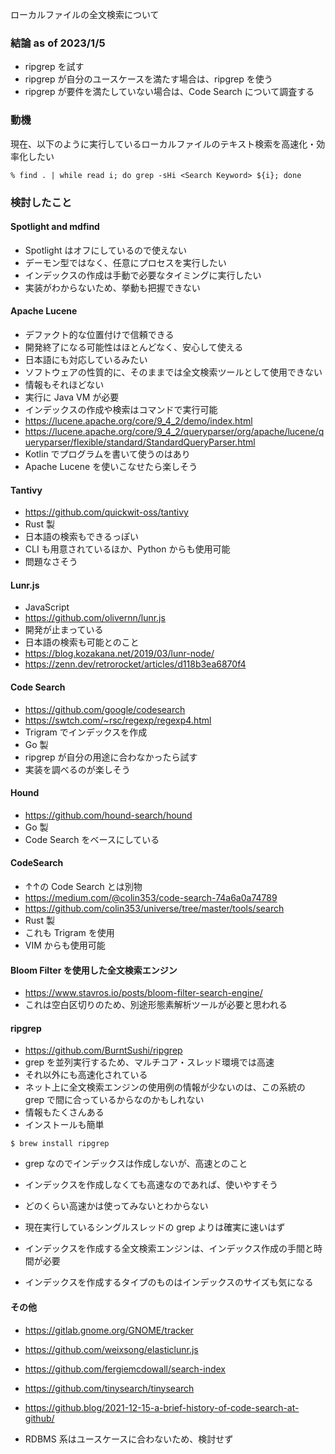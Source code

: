 
ローカルファイルの全文検索について

### 結論 as of 2023/1/5
- ripgrep を試す
- ripgrep が自分のユースケースを満たす場合は、ripgrep を使う
- ripgrep が要件を満たしていない場合は、Code Search について調査する

### 動機

現在、以下のように実行しているローカルファイルのテキスト検索を高速化・効率化したい

````
% find . | while read i; do grep -sHi <Search Keyword> ${i}; done
````

### 検討したこと

#### Spotlight and mdfind
- Spotlight はオフにしているので使えない
- デーモン型ではなく、任意にプロセスを実行したい
- インデックスの作成は手動で必要なタイミングに実行したい
- 実装がわからないため、挙動も把握できない

#### Apache Lucene
- デファクト的な位置付けで信頼できる
- 開発終了になる可能性はほとんどなく、安心して使える
- 日本語にも対応しているみたい
- ソフトウェアの性質的に、そのままでは全文検索ツールとして使用できない
- 情報もそれほどない
- 実行に Java VM が必要
- インデックスの作成や検索はコマンドで実行可能
- https://lucene.apache.org/core/9_4_2/demo/index.html
- https://lucene.apache.org/core/9_4_2/queryparser/org/apache/lucene/queryparser/flexible/standard/StandardQueryParser.html
- Kotlin でプログラムを書いて使うのはあり
- Apache Lucene を使いこなせたら楽しそう

#### Tantivy
- https://github.com/quickwit-oss/tantivy
- Rust 製
- 日本語の検索もできるっぽい
- CLI も用意されているほか、Python からも使用可能
- 問題なさそう

#### Lunr.js
- JavaScript
- https://github.com/olivernn/lunr.js
- 開発が止まっている
- 日本語の検索も可能とのこと
- https://blog.kozakana.net/2019/03/lunr-node/
- https://zenn.dev/retrorocket/articles/d118b3ea6870f4

#### Code Search
- https://github.com/google/codesearch
- https://swtch.com/~rsc/regexp/regexp4.html
- Trigram でインデックスを作成
- Go 製
- ripgrep が自分の用途に合わなかったら試す
- 実装を調べるのが楽しそう

#### Hound
- https://github.com/hound-search/hound
- Go 製
- Code Search をベースにしている

#### CodeSearch
- ↑↑の Code Search とは別物
- https://medium.com/@colin353/code-search-74a6a0a74789
- https://github.com/colin353/universe/tree/master/tools/search
- Rust 製
- これも Trigram を使用
- VIM からも使用可能

#### Bloom Filter を使用した全文検索エンジン
- https://www.stavros.io/posts/bloom-filter-search-engine/
- これは空白区切りのため、別途形態素解析ツールが必要と思われる

#### ripgrep
- https://github.com/BurntSushi/ripgrep
- grep を並列実行するため、マルチコア・スレッド環境では高速
- それ以外にも高速化されている
- ネット上に全文検索エンジンの使用例の情報が少ないのは、この系統の grep で間に合っているからなのかもしれない
- 情報もたくさんある
- インストールも簡単

````
$ brew install ripgrep
````

- grep なのでインデックスは作成しないが、高速とのこと
- インデックスを作成しなくても高速なのであれば、使いやすそう
- どのくらい高速かは使ってみないとわからない
- 現在実行しているシングルスレッドの grep よりは確実に速いはず

- インデックスを作成する全文検索エンジンは、インデックス作成の手間と時間が必要
- インデックスを作成するタイプのものはインデックスのサイズも気になる

#### その他
- https://gitlab.gnome.org/GNOME/tracker
- https://github.com/weixsong/elasticlunr.js
- https://github.com/fergiemcdowall/search-index
- https://github.com/tinysearch/tinysearch
- https://github.blog/2021-12-15-a-brief-history-of-code-search-at-github/

- RDBMS 系はユースケースに合わないため、検討せず

